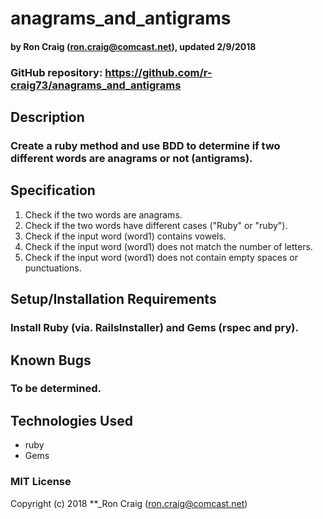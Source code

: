 # anagrams_and_antigrams

#### by Ron Craig (ron.craig@comcast.net), updated 2/9/2018
### GitHub repository: https://github.com/r-craig73/anagrams_and_antigrams


## Description
### Create a ruby method and use BDD to determine if two different words are anagrams or not (antigrams).

## Specification
1. Check if the two words are anagrams.
2. Check if the two words have different cases ("Ruby" or "ruby").
3. Check if the input word (word1) contains vowels.
4. Check if the input word (word1) does not match the number of letters.
5. Check if the input word (word1) does not contain empty spaces or punctuations.

## Setup/Installation Requirements
### Install Ruby (via. RailsInstaller) and Gems (rspec and pry).

## Known Bugs
### To be determined.

## Technologies Used
* ruby
* Gems

### MIT License

Copyright (c) 2018 **_Ron Craig (ron.craig@comcast.net)
